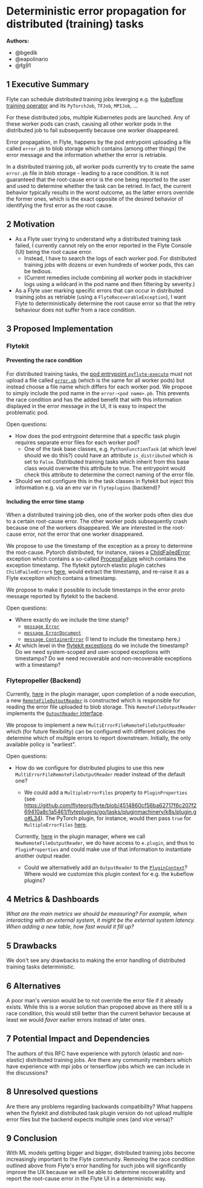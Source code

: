 # Deterministic error propagation for distributed (training) tasks

**Authors:**

- @bgedik
- @eapolinario
- @fg91

## 1 Executive Summary

Flyte can schedule distributed training jobs leverging e.g. the [kubeflow training operator](https://github.com/kubeflow/training-operator/tree/f55a91d03f23498cdb465ac26c78566228077c51) and its `PyTorchJob`, `TFJob`, `MPIJob`, ...

For these distributed jobs, multiple Kubernetes pods are launched. Any of these worker pods can crash, causing all other worker pods in the distributed job to fail subsequently because one worker disappeared.

Error propagation, in Flyte, happens by the pod entrypoint uploading a file called `error.pb` to blob storage which contains (among other things) the error message and the information whether the error is retriable.

In a distributed training job, all worker pods currently try to create the same `error.pb` file in blob storage - leading to a race condition. It is not guaranteed that the root-cause error is the one being reported to the user and used to determine whether the task can be retried. In fact, the current behavior typically results in the worst outcome, as the latter errors override the former ones, which is the exact opposite of the desired behavior of identifying the first error as the root cause.

## 2 Motivation

* As a Flyte user trying to understand why a distributed training task failed, I currently cannot rely on the error reported in the Flyte Console (UI) being the root cause error.
    * Instead, I have to search the logs of each worker pod. For distributed training jobs with dozens or even hundreds of worker pods, this can be tedious.
    * (Current remedies include combining all worker pods in stackdriver logs using a wildcard in the pod name and then filtering by severity.)
* As a Flyte user marking specific errors that can occur in distributed training jobs as retriable (using a `FlyteRecoverableException`), I want Flyte to deterministically determine the root cause error so that the retry behaviour does not suffer from a race condition.

## 3 Proposed Implementation

### Flytekit

#### Preventing the race condition

For distributed training tasks, the [pod entrypoint `pyflyte-execute`](https://github.com/flyteorg/flytekit/blob/master/flytekit/bin/entrypoint.py) must not upload a file called [`error.pb`](https://github.com/flyteorg/flytekit/blob/77d056ab9fda40ec6b2312a4d197b9107cdb70dc/flytekit/core/constants.py#L4) (which is the same for all worker pods) but instead choose a file name which differs for each worker pod. We propose to simply include the pod name in the `error-<pod name>.pb`. This prevents the race condition and has the added benefit that with this information displayed in the error message in the UI, it is easy to inspect the problematic pod.

Open questions:
* How does the pod entrypoint determine that a specific task plugin requires separate error files for each worker pod?
    * One of the task base classes, e.g. `PythonFunctionTask` (at which level should we do this?) could have an attribute `is_distributed` which is set to `False`. Distributed training tasks which inherit from this base class would overwrite this attribute to true. The entrypoint would check this attribute to determine the correct naming of the error file.
* Should we not configure this in the task classes in flytekit but inject this information e.g. via an env var in `flyteplugins` (backend)?

#### Including the error time stamp

When a distributed training job dies, one of the worker pods often dies due to a certain root-cause error. The other worker pods subsequently crash because one of the workers disappeared. We are interested in the root-cause error, not the error that one worker disappeared.

We propose to use the timestamp of the exception as a proxy to determine the root-cause. Pytorch distributed, for instance, raises a [ChildFailedError](https://github.com/pytorch/pytorch/blob/36d24925c66661037349cad3759dc33850ed0291/torch/distributed/elastic/multiprocessing/errors/__init__.py#L199C16-L199C17) exception which contains a so-called [ProcessFailure](https://github.com/pytorch/pytorch/blob/36d24925c66661037349cad3759dc33850ed0291/torch/distributed/elastic/multiprocessing/errors/__init__.py#L90) which contains the exception timestamp. The flytekit pytorch elastic plugin catches `ChildFailedError`s [here](https://github.com/flyteorg/flytekit/blob/77d056ab9fda40ec6b2312a4d197b9107cdb70dc/plugins/flytekit-kf-pytorch/flytekitplugins/kfpytorch/task.py#L449), would extract the timestamp, and re-raise it as a Flyte exception which contains a timestamp.


We propose to make it possible to include timestamps in the error proto message reported by flytekit to the backend.

Open questions:
* Where exactly do we include the time stamp?
    * [`message Error`](https://github.com/flyteorg/flyte/blob/d6da838627d57cd27d60beea004e974ce1fb3ca5/flyteidl/protos/flyteidl/core/types.proto#L202)
    * [`message ErrorDocument`](https://github.com/flyteorg/flyte/blob/30d33149159c90d0de44f6351b8d5d7309242e59/flyteidl/protos/flyteidl/core/errors.proto#L32-L35)
    * [`message ContainerError`](https://github.com/flyteorg/flyte/blob/30d33149159c90d0de44f6351b8d5d7309242e59/flyteidl/protos/flyteidl/core/errors.proto#L11) (I tend to include the timestamp here.)
* At which level in the [flytekit exceptions](https://github.com/flyteorg/flytekit/tree/master/flytekit/exceptions) do we include the timestamp? Do we need system-scoped and user-scoped exceptions with timestamps? Do we need recoverable and non-recoverable exceptions with a timestamp?


### Flytepropeller (Backend)

Currently, [here](https://github.com/flyteorg/flyte/blob/4514860cf56ba62717f6c207f269410a8c1a5461/flytepropeller/pkg/controller/nodes/task/k8s/plugin_manager.go#L290) in the plugin manager, upon completion of a node execution, a new [`RemoteFileOutputReader`](https://github.com/flyteorg/flyte/blob/d6da838627d57cd27d60beea004e974ce1fb3ca5/flyteplugins/go/tasks/pluginmachinery/ioutils/remote_file_output_reader.go#L14) is constructed which is responsible for reading the error file uploaded to blob storage. This `RemoteFileOutputReader` implements the [`OutputReader` interface](https://github.com/flyteorg/flyte/blob/1e54d21c4d4ee74245f799a57b4bb8a5534e8368/flyteplugins/go/tasks/pluginmachinery/io/iface.go#L32).

We propose to implement a new `MultiErrorFileRemoteFileOutputReader` which (for future flexibility) can be configured with different policies the determine which of multiple errors to report downstream. Initially, the only available policy is "earliest".

Open questions:

* How do we configure for distributed plugins to use this new `MultiErrorFileRemoteFileOutputReader` reader instead of the default one?
    * We could add a `MultipleErrorFiles` property to `PluginProperties` (see https://github.com/flyteorg/flyte/blob/4514860cf56ba62717f6c207f269410a8c1a5461/flyteplugins/go/tasks/pluginmachinery/k8s/plugin.go#L34). The PyTorch plugin, for instance, would then pass `true` for `MultipleErrorFiles` [here](https://github.com/flyteorg/flyte/blob/4514860cf56ba62717f6c207f269410a8c1a5461/flyteplugins/go/tasks/plugins/k8s/kfoperators/pytorch/pytorch.go#L31).
    
    Currently, [here](https://github.com/flyteorg/flyte/blob/4514860cf56ba62717f6c207f269410a8c1a5461/flytepropeller/pkg/controller/nodes/task/k8s/plugin_manager.go#L290) in the plugin manager, where we call `NewRemoteFileOutputReader`, we do have access to `e.plugin`, and thus to `PluginProperties` and could make use of that information to instantiate another output reader.
    * Could we alternatively add an `OutputReader` to the [`PluginContext`](https://github.com/flyteorg/flyte/blob/4514860cf56ba62717f6c207f269410a8c1a5461/flyteplugins/go/tasks/pluginmachinery/k8s/plugin.go#L51)? Where would we customize this plugin context for e.g. the kubeflow plugins?


## 4 Metrics & Dashboards

*What are the main metrics we should be measuring? For example, when interacting with an external system, it might be the external system latency. When adding a new table, how fast would it fill up?*

## 5 Drawbacks

We don't see any drawbacks to making the error handling of distributed training tasks deterministic.

## 6 Alternatives

A poor man's version would be to not override the error file if it already exists. While this is a worse solution than proposed above as there still is a race condition, this would still better than the current behavior because at least we would *favor* earlier errors instead of later ones.

## 7 Potential Impact and Dependencies

The authors of this RFC have experience with pytorch (elastic and non-elastic) distributed training jobs. Are there any community members which have experience with mpi jobs or tenserflow jobs which we can include in the discussions?

## 8 Unresolved questions

Are there any problems regarding backwards compatibility? What happens when the flytekit and distributed task plugin version do not upload multiple error files but the backend expects multiple ones (and vice versa)?

## 9 Conclusion

With ML models getting bigger and bigger, distributed training jobs become increasingly important to the Flyte community. Removing the race condition outlined above from Flyte's error handling for such jobs will significantly improve the UX because we will be able to determine recoverability and report the root-cause error in the Flyte UI in a deterministic way.
